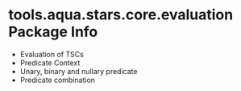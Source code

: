 # tools.aqua.stars.core.evaluation Package Info

- Evaluation of TSCs
- Predicate Context
- Unary, binary and nullary predicate
- Predicate combination
